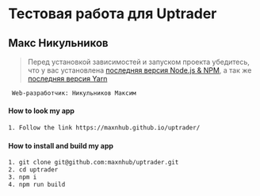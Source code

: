 
# Тестовая работа для Uptrader

##  Макс Никульников

> Перед установкой зависимостей и запуском проекта убедитесь, что у вас установлена [последняя версия Node.js & NPM](https://nodejs.org/en/download/current/), а так же 
[последняя версия Yarn](https://yarnpkg.com/ru/docs/install)


```sh
 Web-разработчик: Никульников Максим

```

#### How to look my app

```sh
1. Follow the link https://maxnhub.github.io/uptrader/
```

#### How to install and build my app

```sh
1. git clone git@github.com:maxnhub/uptrader.git
2. cd uptrader
3. npm i
4. npm run build
```